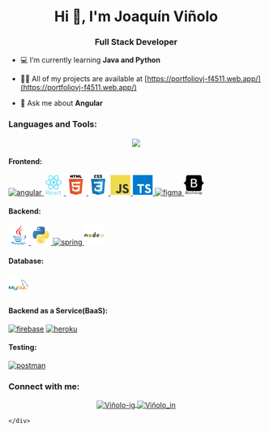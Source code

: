   <h1 align="center">Hi 👋, I'm Joaquín Viñolo</h1>
  <h3 align="center">Full Stack Developer</h3>

  - 💻 I’m currently learning **Java and Python**

  - 👨‍💻 All of my projects are available at [https://portfoliovj-f4511.web.app/](https://portfoliovj-f4511.web.app/)

  - 💬 Ask me about **Angular**


  <div align="center">
    <h3 align="left">Languages and Tools:</h3>
    <img align="center"
      src="https://github-readme-stats.vercel.app/api/top-langs/?username=joaquin9830&show_icons=true&locale=en&layout=compact&theme=chartreuse-dark" />
  </div>
  <div>
    <h4 align="left">Frontend:</h4>
    <a href="https://angular.io" target="_blank" rel="noreferrer"> <img
        src="https://angular.io/assets/images/logos/angular/angular.svg" alt="angular" width="40" height="40" /> </a>
    <a href="https://reactjs.org/" target="_blank" rel="noreferrer"> <img
        src="https://raw.githubusercontent.com/devicons/devicon/master/icons/react/react-original-wordmark.svg"
        alt="react" width="40" height="40" /> </a>
    <a href="https://www.w3.org/html/" target="_blank" rel="noreferrer"> <img
        src="https://raw.githubusercontent.com/devicons/devicon/master/icons/html5/html5-original-wordmark.svg"
        alt="html5" width="40" height="40" /> </a>
    <a href="https://www.w3schools.com/css/" target="_blank" rel="noreferrer"> <img
        src="https://raw.githubusercontent.com/devicons/devicon/master/icons/css3/css3-original-wordmark.svg" alt="css3"
        width="40" height="40" /> </a>
    <a href="https://developer.mozilla.org/en-US/docs/Web/JavaScript" target="_blank" rel="noreferrer"> <img
        src="https://raw.githubusercontent.com/devicons/devicon/master/icons/javascript/javascript-original.svg"
        alt="javascript" width="40" height="40" /> </a>
    <a href="https://www.typescriptlang.org/" target="_blank" rel="noreferrer"> <img
        src="https://raw.githubusercontent.com/devicons/devicon/master/icons/typescript/typescript-original.svg"
        alt="typescript" width="40" height="40" /> </a>
    <a href="https://www.figma.com/" target="_blank" rel="noreferrer"> <img
        src="https://www.vectorlogo.zone/logos/figma/figma-icon.svg" alt="figma" width="40" height="40" /> </a>
    <a href="https://getbootstrap.com" target="_blank" rel="noreferrer"> <img
        src="https://raw.githubusercontent.com/devicons/devicon/master/icons/bootstrap/bootstrap-plain-wordmark.svg"
        alt="bootstrap" width="40" height="40" /> </a>
  </div>
  <div>
    <h4 align="left">Backend:</h4>
    <a href="https://www.java.com" target="_blank" rel="noreferrer"> <img
        src="https://raw.githubusercontent.com/devicons/devicon/master/icons/java/java-original.svg" alt="java"
        width="40" height="40" /> </a> <a href="https://www.python.org" target="_blank" rel="noreferrer"> <img
        src="https://raw.githubusercontent.com/devicons/devicon/master/icons/python/python-original.svg" alt="python"
        width="40" height="40" /> </a><a href="https://spring.io/" target="_blank" rel="noreferrer"> <img
        src="https://www.vectorlogo.zone/logos/springio/springio-icon.svg" alt="spring" width="40" height="40" /> </a>
    <a href="https://nodejs.org" target="_blank" rel="noreferrer"> <img
        src="https://raw.githubusercontent.com/devicons/devicon/master/icons/nodejs/nodejs-original-wordmark.svg"
        alt="nodejs" width="40" height="40" /> </a>
  </div>
  <div>
    <h4 align="left">Database:</h4>
    <a href="https://www.mysql.com/" target="_blank" rel="noreferrer"> <img
        src="https://raw.githubusercontent.com/devicons/devicon/master/icons/mysql/mysql-original-wordmark.svg"
        alt="mysql" width="40" height="40" /> </a>
  </div>
  <div>
    <h4 align="left">Backend as a Service(BaaS):</h4>
    <a href="https://firebase.google.com/" target="_blank" rel="noreferrer"> <img
        src="https://www.vectorlogo.zone/logos/firebase/firebase-icon.svg" alt="firebase" width="40" height="40" /></a>
    <a href="https://heroku.com" target="_blank" rel="noreferrer"> <img
        src="https://www.vectorlogo.zone/logos/heroku/heroku-icon.svg" alt="heroku" width="40" height="40" /> </a>
  </div>
  <div>
    <h4 align="left">Testing:</h4>
    <a href="https://postman.com" target="_blank" rel="noreferrer"> <img
        src="https://www.vectorlogo.zone/logos/getpostman/getpostman-icon.svg" alt="postman" width="40" height="40" />
    </a>
  </div>
  </div>



  <div>
    <h3 align="left">Connect with me:</h3>
    <div>
      <p align="center">
        <a href="https://www.instagram.com/joaquin_vinolo/?hl=es-la" target="blank">
          <img align="center"
            src="https://user-images.githubusercontent.com/65192923/161411863-e98df321-4fc5-4068-869d-4adb213b51a1.png"
            alt="Viñolo-ig" height="35px" width="35px" />
        </a>
        <a href="https://www.linkedin.com/in/joaqu%C3%ADn-vi%C3%B1olo-833327239/" target="blank">
          <img align="center"
            src="https://user-images.githubusercontent.com/65192923/161412096-c041ebcb-5bc1-4777-9cbd-4160f8e2f309.png"
            alt="Viñolo_in" height="33px" width="35px" />
        </a>

    </div>







 


  </div>


